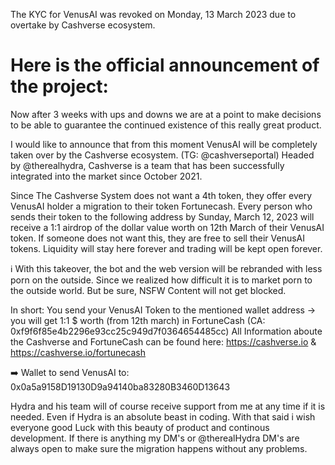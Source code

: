 The KYC for VenusAI was revoked on Monday, 13 March 2023 due to overtake by Cashverse ecosystem.

# Here is the official announcement of the project: 
Now after 3 weeks with ups and downs we are at a point to make decisions to be able to guarantee the continued existence of this really great product.

I would like to announce that from this moment VenusAI will be completely taken over by the Cashverse ecosystem. (TG: @cashverseportal) Headed by @therealhydra, Cashverse is a team that has been successfully integrated into the market since October 2021.

Since The Cashverse System does not want a 4th token, they offer every VenusAI holder a migration to their token Fortunecash. Every person who sends their token to the following address by Sunday, March 12, 2023 will receive a 1:1 airdrop of the dollar value worth on 12th March of their VenusAI token. If someone does not want this, they are free to sell their VenusAI tokens. Liquidity will stay here forever and trading will be kept open forever.

ℹ️ With this takeover, the bot and the web version will be rebranded with less porn on the outside. Since we realized how difficult it is to market porn to the outside world. But be sure, NSFW Content will not get blocked. 

In short:
You send your VenusAI Token to the mentioned wallet address -> you will get 1:1 $ worth (from 12th march) in FortuneCash  (CA:  0xf9f6f85e4b2296e93cc25c949d7f0364654485cc)
All Information aboute the Cashverse and FortuneCash can be found here: https://cashverse.io & https://cashverse.io/fortunecash

➡️ Wallet to send VenusAI to:
0x0a5a9158D19130D9a94140ba83280B3460D13643


Hydra and his team will of course receive support from me at any time if it is needed. Even if Hydra is an absolute beast in coding.
With that said i wish everyone good Luck with this beauty of product and continous development. 
If there is anything my DM's or @therealHydra DM's are always open to make sure the migration happens without any problems.